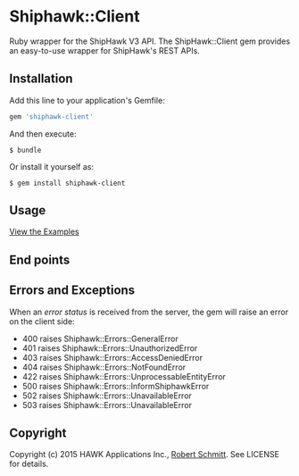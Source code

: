 # Shiphawk::Client

Ruby wrapper for the ShipHawk V3 API. The ShipHawk::Client gem provides an easy-to-use wrapper for ShipHawk's REST APIs.

## Installation

Add this line to your application's Gemfile:

```ruby
gem 'shiphawk-client'
```

And then execute:

    $ bundle

Or install it yourself as:

    $ gem install shiphawk-client

## Usage

[View the Examples](EXAMPLES.md)

## End points

## Errors and Exceptions

When an *error status* is received from the server, the gem will raise an error on the client side:

* 400 raises Shiphawk::Errors::GeneralError
* 401 raises Shiphawk::Errors::UnauthorizedError
* 403 raises Shiphawk::Errors::AccessDeniedError
* 404 raises Shiphawk::Errors::NotFoundError
* 422 raises Shiphawk::Errors::UnprocessableEntityError
* 500 raises Shiphawk::Errors::InformShiphawkError
* 502 raises Shiphawk::Errors::UnavailableError
* 503 raises Shiphawk::Errors::UnavailableError

## Copyright

Copyright (c) 2015 HAWK Applications Inc., [Robert Schmitt](bob@shiphawk.com). See LICENSE for details.
